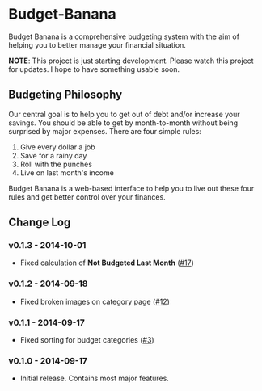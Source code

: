 Budget-Banana
=============

Budget Banana is a comprehensive budgeting system with the aim of helping you to better manage your financial situation.

**NOTE**: This project is just starting development. Please watch this project for updates. I hope to have something usable soon.

Budgeting Philosophy
-------------

Our central goal is to help you to get out of debt and/or increase your savings. You should be able to get by month-to-month without being surprised by major expenses. There are four simple rules:

1. Give every dollar a job
2. Save for a rainy day
3. Roll with the punches
4. Live on last month's income

Budget Banana is a web-based interface to help you to live out these four rules and get better control over your finances.

Change Log
-------------

### v0.1.3 - 2014-10-01 ###

* Fixed calculation of **Not Budgeted Last Month** ([#17](https://github.com/devbanana/Budget-Banana/issues/17))

### v0.1.2 - 2014-09-18 ###

* Fixed broken images on category page ([#12](https://github.com/devbanana/Budget-Banana/issues/12))

### v0.1.1 - 2014-09-17 ###

* Fixed sorting for budget categories ([#3](http://github.com/devbanana/Budget-Banana/issues/3))

### v0.1.0 - 2014-09-17 ###

* Initial release. Contains most major features.
